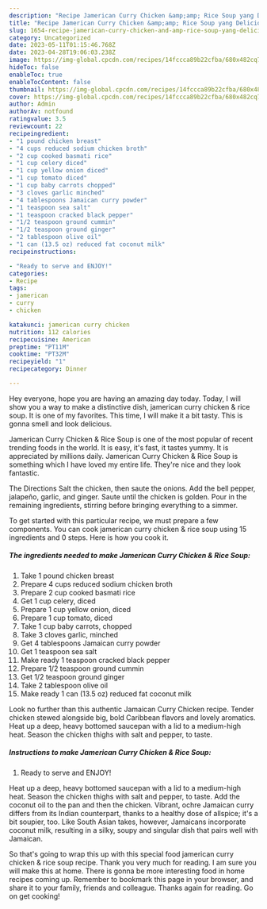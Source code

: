 ```yaml
---
description: "Recipe Jamerican Curry Chicken &amp;amp; Rice Soup yang Delicious"
title: "Recipe Jamerican Curry Chicken &amp;amp; Rice Soup yang Delicious"
slug: 1654-recipe-jamerican-curry-chicken-and-amp-rice-soup-yang-delicious
category: Uncategorized
date: 2023-05-11T01:15:46.768Z
date: 2023-04-28T19:06:03.238Z
image: https://img-global.cpcdn.com/recipes/14fccca89b22cfba/680x482cq70/jamerican-curry-chicken-rice-soup-recipe-main-photo.jpg
hideToc: false
enableToc: true
enableTocContent: false
thumbnail: https://img-global.cpcdn.com/recipes/14fccca89b22cfba/680x482cq70/jamerican-curry-chicken-rice-soup-recipe-main-photo.jpg
cover: https://img-global.cpcdn.com/recipes/14fccca89b22cfba/680x482cq70/jamerican-curry-chicken-rice-soup-recipe-main-photo.jpg
author: Admin
authorAv: notfound
ratingvalue: 3.5
reviewcount: 22
recipeingredient:
- "1 pound chicken breast"
- "4 cups reduced sodium chicken broth"
- "2 cup cooked basmati rice"
- "1 cup celery diced"
- "1 cup yellow onion diced"
- "1 cup tomato diced"
- "1 cup baby carrots chopped"
- "3 cloves garlic minched"
- "4 tablespoons Jamaican curry powder"
- "1 teaspoon sea salt"
- "1 teaspoon cracked black pepper"
- "1/2 teaspoon ground cummin"
- "1/2 teaspoon ground ginger"
- "2 tablespoon olive oil"
- "1 can (13.5 oz) reduced fat coconut milk"
recipeinstructions:

- "Ready to serve and ENJOY!"
categories:
- Recipe
tags:
- jamerican
- curry
- chicken

katakunci: jamerican curry chicken 
nutrition: 112 calories
recipecuisine: American
preptime: "PT11M"
cooktime: "PT32M"
recipeyield: "1"
recipecategory: Dinner

---
```



Hey everyone, hope you are having an amazing day today. Today, I will show you a way to make a distinctive dish, jamerican curry chicken &amp; rice soup. It is one of my favorites. This time, I will make it a bit tasty. This is gonna smell and look delicious.

Jamerican Curry Chicken &amp; Rice Soup is one of the most popular of recent trending foods in the world. It is easy, it's fast, it tastes yummy. It is appreciated by millions daily. Jamerican Curry Chicken &amp; Rice Soup is something which I have loved my entire life. They're nice and they look fantastic.

The Directions Salt the chicken, then saute the onions. Add the bell pepper, jalapeño, garlic, and ginger. Saute until the chicken is golden. Pour in the remaining ingredients, stirring before bringing everything to a simmer.


To get started with this particular recipe, we must prepare a few components. You can cook jamerican curry chicken &amp; rice soup using 15 ingredients and 0 steps. Here is how you cook it.

<!--inarticleads1-->

##### The ingredients needed to make Jamerican Curry Chicken &amp; Rice Soup:

1. Take 1 pound chicken breast
1. Prepare 4 cups reduced sodium chicken broth
1. Prepare 2 cup cooked basmati rice
1. Get 1 cup celery, diced
1. Prepare 1 cup yellow onion, diced
1. Prepare 1 cup tomato, diced
1. Take 1 cup baby carrots, chopped
1. Take 3 cloves garlic, minched
1. Get 4 tablespoons Jamaican curry powder
1. Get 1 teaspoon sea salt
1. Make ready 1 teaspoon cracked black pepper
1. Prepare 1/2 teaspoon ground cummin
1. Get 1/2 teaspoon ground ginger
1. Take 2 tablespoon olive oil
1. Make ready 1 can (13.5 oz) reduced fat coconut milk


Look no further than this authentic Jamaican Curry Chicken recipe. Tender chicken stewed alongside big, bold Caribbean flavors and lovely aromatics. Heat up a deep, heavy bottomed saucepan with a lid to a medium-high heat. Season the chicken thighs with salt and pepper, to taste. 

<!--inarticleads2-->

##### Instructions to make Jamerican Curry Chicken &amp; Rice Soup:


1. Ready to serve and ENJOY!

Heat up a deep, heavy bottomed saucepan with a lid to a medium-high heat. Season the chicken thighs with salt and pepper, to taste. Add the coconut oil to the pan and then the chicken. Vibrant, ochre Jamaican curry differs from its Indian counterpart, thanks to a healthy dose of allspice; it&#39;s a bit soupier, too. Like South Asian takes, however, Jamaicans incorporate coconut milk, resulting in a silky, soupy and singular dish that pairs well with Jamaican. 

So that's going to wrap this up with this special food jamerican curry chicken &amp; rice soup recipe. Thank you very much for reading. I am sure you will make this at home. There is gonna be more interesting food in home recipes coming up. Remember to bookmark this page in your browser, and share it to your family, friends and colleague. Thanks again for reading. Go on get cooking!
